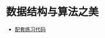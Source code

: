 # 数据结构与算法之美

+ [配套练习代码](https://github.com/flyfire/PlayingWithDataStructures/tree/master/src/main/java/com/solarexsoft/beauty-of-datastructure-algorithms)
